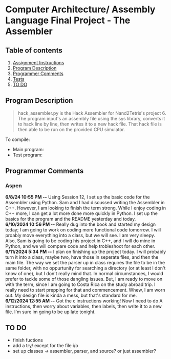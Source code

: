 # Computer Architecture/ Assembly Language Final Project - The Assembler
## Table of contents
1. [Assignment Instructions](https://www.nand2tetris.org/project06)
2. [Program Description](https://github.com/evilfrogking/CS271/blob/main/project6/README.md#program-description)
3. [Programmer Comments](https://github.com/evilfrogking/CS271/blob/main/project6/README.md#programmer-comments)
4. [Tests]()
5. [TO DO]()

## Program Description
> hack_assembler.py is the Hack Assembler for Nand2Tetris's project 6. The program input's an assembly file using the sys library, converts it to hack line by line, then writes it to a new hack file. That hack file is then able to be run on the provided CPU simulator. 
>
To compile:  
- Main program: 
- Test program:

## Programmer Comments
### Aspen
**6/8/24 10:55 PM --** Using Session 12, I set up the basic code for the Assembler using Python. Sam and I had discussed writing the Assembler in C++. However, I am looking to finish the term strong. While I enjoy coding in C++ more, I can get a lot more done more quickly in Python. I set up the basics for the program and the README yesterday and today.  
**6/10/2024 10:56 PM --** Really dug into the book and started my design today; I am going  to work on coding more functional code tomorrow. I will proably move everything into a class, but we will see. I am very sleepy. Also, Sam is going to be coding his project in C++, and I will do mine in Python, and we will compare code and help trobleshoot for each other.  
**6/11/2024 5:34 PM --** I plan on finishing up the project today. I will probably turn it into a class, maybe two, have those in seperate files, and then the main file. The way we set the parser up in class requires the file to be in the same folder, with no oppurtunity for searching a directory (or at least I don't know of one), but I don't really mind that. In normal circumstances, I would prefer to tackle some of those dangling issues. But, I am ready to move on with the term, since I am going to Costa Rica on the study abroad trip. I really need to start prepping for that and commencement. Whew, I am worn out. My design file is kinda a mess, but that's standard for me.  
**6/12/2024 12:55 AM --** Got the c instructions working! Now I need to do A instructions, then worry about variables, then labels, then write it to a new file. I'm sure im going to be up late tonight.  

## TO DO
- finish fuctions
- add a try/ except for the file i/o
- set up classes -> assembler, parser, and source? or just assembler?

